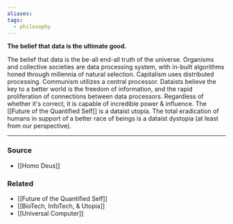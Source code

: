 ```yaml
---
aliases: 
tags:
  - philosophy
---
```

**The belief that data is the ultimate good.**

The belief that data is the be-all end-all truth of the universe. Organisms and collective societies are data processing system, with in-built algorithms honed through millennia of natural selection. Capitalism uses distributed processing. Communism utilizes a central processor. Dataists believe the key to a better world is the freedom of information, and the rapid proliferation of connections between data processors. Regardless of whether it's correct, it is capable of incredible power & influence.  The [[Future of the Quantified Self]] is a dataist utopia. The total eradication of humans in support of a better race of beings is a dataist dystopia (at least from our perspective).

---

### Source
- [[Homo Deus]]

### Related
- [[Future of the Quantified Self]]
- [[BioTech, InfoTech, & Utopia]]
- [[Universal Computer]]